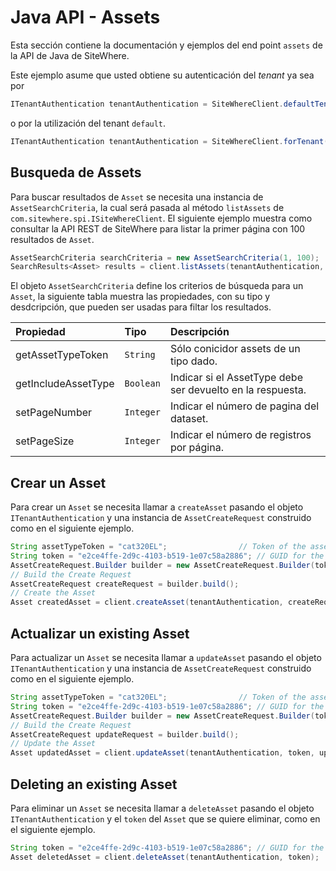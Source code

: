 # Java API - Assets

<Seo/>

Esta sección contiene la documentación y ejemplos del end point `assets` de la API de Java de SiteWhere.

Este ejemplo asume que usted obtiene su autenticación del _tenant_ ya sea por

```java
ITenantAuthentication tenantAuthentication = SiteWhereClient.defaultTenant();
```

o por la utilización del tenant `default`.

```java
ITenantAuthentication tenantAuthentication = SiteWhereClient.forTenant("token", "auth");
```

## Busqueda de Assets

Para buscar resultados de `Asset` se necesita una instancia de `AssetSearchCriteria`,
la cual será pasada al método `listAssets` de `com.sitewhere.spi.ISiteWhereClient`. El siguiente ejemplo muestra
como consultar la API REST de SiteWhere para listar la primer página con 100 resultados de `Asset`.

```java
AssetSearchCriteria searchCriteria = new AssetSearchCriteria(1, 100);
SearchResults<Asset> results = client.listAssets(tenantAuthentication, searchCriteria);
```

El objeto `AssetSearchCriteria` define los criterios de búsqueda para un `Asset`, la siguiente tabla
muestra las propiedades, con su tipo y desdcripción, que pueden ser usadas para filtar los resultados.

| Propiedad           | Tipo      | Descripción                                                |
| :------------------ | :-------- | :--------------------------------------------------------- |
| getAssetTypeToken   | `String`  | Sólo conicidor assets de un tipo dado.                     |
| getIncludeAssetType | `Boolean` | Indicar si el AssetType debe ser devuelto en la respuesta. |
| setPageNumber       | `Integer` | Indicar el número de pagina del dataset.                   |
| setPageSize         | `Integer` | Indicar el número de registros por página.                 |

## Crear un Asset

Para crear un `Asset` se necesita llamar a `createAsset` pasando el objeto `ITenantAuthentication` y una
instancia de `AssetCreateRequest` construido como en el siguiente ejemplo.

```java
String assetTypeToken = "cat320EL";                // Token of the asset type
String token = "e2ce4ffe-2d9c-4103-b519-1e07c58a2886"; // GUID for the Asset
AssetCreateRequest.Builder builder = new AssetCreateRequest.Builder(token, assetTypeToken, "my asset");
// Build the Create Request
AssetCreateRequest createRequest = builder.build();
// Create the Asset
Asset createdAsset = client.createAsset(tenantAuthentication, createRequest);
```

## Actualizar un existing Asset

Para actualizar un `Asset` se necesita llamar a `updateAsset` pasando el objeto `ITenantAuthentication` y una
instancia de `AssetCreateRequest` construido como en el siguiente ejemplo.

```java
String assetTypeToken = "cat320EL";                // Token of the asset type
String token = "e2ce4ffe-2d9c-4103-b519-1e07c58a2886"; // GUID for the Asset
AssetCreateRequest.Builder builder = new AssetCreateRequest.Builder(token, assetTypeToken, "my updated asset");
// Build the Create Request
AssetCreateRequest updateRequest = builder.build();
// Update the Asset
Asset updatedAsset = client.updateAsset(tenantAuthentication, token, updateRequest);
```

## Deleting an existing Asset

Para eliminar un `Asset` se necesita llamar a `deleteAsset` pasando el objeto `ITenantAuthentication` y el
`token` del `Asset` que se quiere eliminar, como en el siguiente ejemplo.

```java
String token = "e2ce4ffe-2d9c-4103-b519-1e07c58a2886"; // GUID for the Asset
Asset deletedAsset = client.deleteAsset(tenantAuthentication, token);
```
